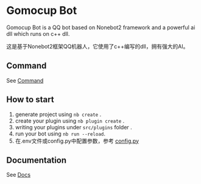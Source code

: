 # Gomocup Bot

Gomocup Bot is a QQ bot based on Nonebot2 framework and a powerful ai dll which runs on c++ dll.

这是基于Nonebot2框架QQ机器人，它使用了c++编写的dll，拥有强大的AI。

## Command
See [Command](src/plugins/gomocup.py)

## How to start

1. generate project using `nb create` .
2. create your plugin using `nb plugin create` .
3. writing your plugins under `src/plugins` folder .
4. run your bot using `nb run --reload`.
5. 在.env文件或config.py中配置参数，参考 [config.py](src/config.py)

## Documentation

See [Docs](https://nonebot.dev/)

